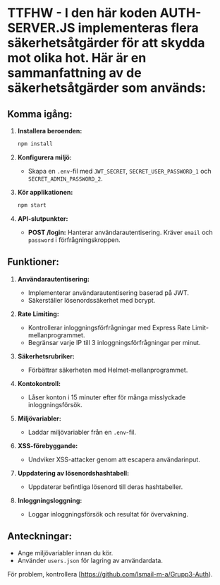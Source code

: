 # TTFHW - I den här koden AUTH-SERVER.JS implementeras flera säkerhetsåtgärder för att skydda mot olika hot. Här är en sammanfattning av de säkerhetsåtgärder som används:

## Komma igång:

1. **Installera beroenden:**
   ```bash
   npm install
   ```

2. **Konfigurera miljö:**
   - Skapa en `.env`-fil med `JWT_SECRET`, `SECRET_USER_PASSWORD_1` och `SECRET_ADMIN_PASSWORD_2`.

3. **Kör applikationen:**
   ```bash
   npm start
   ```

4. **API-slutpunkter:**
   - **POST /login:** Hanterar användarautentisering. Kräver `email` och `password` i förfrågningskroppen.

## Funktioner:

1. **Användarautentisering:**
   - Implementerar användarautentisering baserad på JWT.
   - Säkerställer lösenordssäkerhet med bcrypt.

2. **Rate Limiting:**
   - Kontrollerar inloggningsförfrågningar med Express Rate Limit-mellanprogrammet.
   - Begränsar varje IP till 3 inloggningsförfrågningar per minut.

3. **Säkerhetsrubriker:**
   - Förbättrar säkerheten med Helmet-mellanprogrammet.

4. **Kontokontroll:**
   - Låser konton i 15 minuter efter för många misslyckade inloggningsförsök.

5. **Miljövariabler:**
   - Laddar miljövariabler från en `.env`-fil.

6. **XSS-förebyggande:**
   - Undviker XSS-attacker genom att escapera användarinput.

7. **Uppdatering av lösenordshashtabell:**
   - Uppdaterar befintliga lösenord till deras hashtabeller.

8. **Inloggningsloggning:**
   - Loggar inloggningsförsök och resultat för övervakning.



## Anteckningar:
- Ange miljövariabler innan du kör.
- Använder `users.json` för lagring av användardata.

För problem, kontrollera [https://github.com/Ismail-m-a/Grupp3-Auth).
